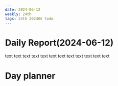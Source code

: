 ```yaml
---
date: 2024-06-12
weekly: 24th
tags: 24th 202406 todo
---
```

# Daily Report(2024-06-12)
text text text text text text text text text text text text
# Day planner
